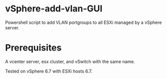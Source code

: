 # vSphere-add-vlan-GUI

Powershell script to add VLAN portgroups to all ESXi managed by a vSphere server. 

# Prerequisites

A vcenter server, esx cluster, and vSwitch with the same name. 

Tested on vSphere 6.7 with ESXi hosts 6.7.
